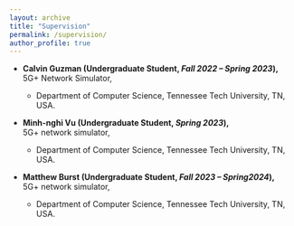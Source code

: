 ```yaml
---
layout: archive
title: "Supervision"
permalink: /supervision/
author_profile: true
---
```



- **Calvin Guzman (Undergraduate Student, *Fall 2022 – Spring 2023*),**  
  5G+ Network Simulator,
  - Department of Computer Science, Tennessee Tech University, TN, USA.  
  

- **Minh-nghi Vu (Undergraduate Student, *Spring 2023*),**  
  5G+ network simulator,
  - Department of Computer Science, Tennessee Tech University, TN, USA.  
  

- **Matthew Burst (Undergraduate Student, *Fall 2023 – Spring2024*),**  
  5G+ network simulator,
  - Department of Computer Science, Tennessee Tech University, TN, USA.  
  

